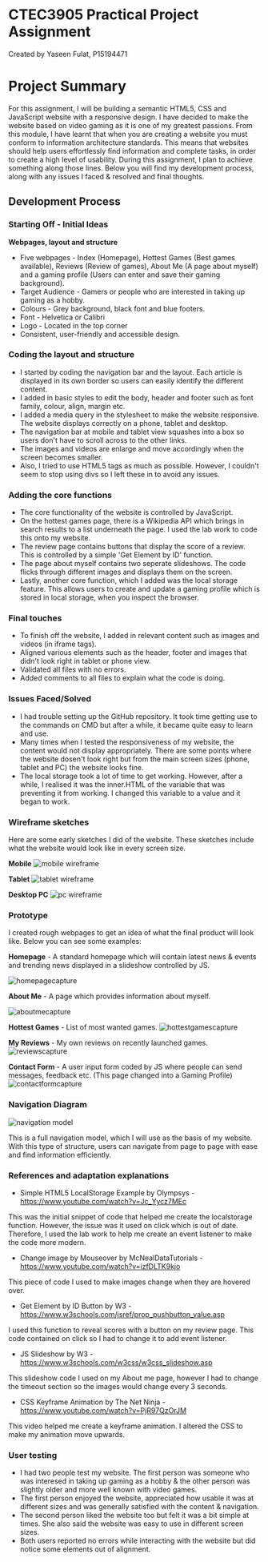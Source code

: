 # CTEC3905 Practical Project Assignment
Created by Yaseen Fulat, P15194471

# Project Summary
For this assignment, I will be building a semantic HTML5, CSS and JavaScript website with a responsive design. I have decided to make the website based on video gaming as it is one of my greatest passions. From this module, I have learnt that when you are creating a website you must conform to information architecture standards. This means that websites should help users effortlessly find information and complete tasks, in order to create a high level of usability. During this assignment, I plan to achieve something along those lines. Below you will find my development process, along with any issues I faced & resolved and final thoughts.  

## Development Process

### Starting Off - Initial Ideas

**Webpages, layout and structure**
* Five webpages - Index (Homepage), Hottest Games (Best games available), Reviews (Review of games), About Me (A page about myself) and a gaming profile (Users can enter and save their gaming background).
* Target Audience - Gamers or people who are interested in taking up gaming as a hobby.
* Colours - Grey background, black font and blue footers.
* Font - Helvetica or Calibri
* Logo - Located in the top corner
* Consistent, user-friendly and accessible design.

### Coding the layout and structure

* I started by coding the navigation bar and the layout. Each article is displayed in its own border so users can easily identify the different content.
* I added in basic styles to edit the body, header and footer such as font family, colour, align, margin etc.
* I added a media query in the stylesheet to make the website responsive. The website displays correctly on a phone, tablet and desktop.
* The navigation bar at mobile and tablet view squashes into a box so users don't have to scroll across to the other links.
* The images and videos are enlarge and move accordingly when the screen becomes smaller.
* Also, I tried to use HTML5 tags as much as possible. However, I couldn't seem to stop using divs so I left these in to avoid any issues.

### Adding the core functions

* The core functionality of the website is controlled by JavaScript.
* On the hottest games page, there is a Wikipedia API which brings in search results to a list underneath the page. I used the lab work to code this onto my website.
* The review page contains buttons that display the score of a review. This is controlled by a simple 'Get Element by ID' function.
* The page about myself contains two seperate slideshows. The code flicks through different images and displays them on the screen.
* Lastly, another core function, which I added was the local storage feature. This allows users to create and update a gaming profile which is stored in local storage, when you inspect the browser.

### Final touches

* To finish off the website, I added in relevant content such as images and videos (in iframe tags).
* Aligned various elements such as the header, footer and images that didn't look right in tablet or phone view.
* Validated all files with no errors.
* Added comments to all files to explain what the code is doing.

### Issues Faced/Solved
* I had trouble setting up the GitHub repository. It took time getting use to the commands on CMD but after a while, it became quite easy to learn and use.
* Many times when I tested the responsiveness of my website, the content would not display appropriately. There are some points where the website dosen't look right but from the main screen sizes (phone, tablet and PC) the website looks fine. 
* The local storage took a lot of time to get working. However, after a while, I realised it was the inner.HTML of the variable that was preventing it from working. I changed this variable to a value and it began to work.

### Wireframe sketches
Here are some early sketches I did of the website. These sketches include what the website would look like in every screen size.

**Mobile**
![mobile wireframe](https://user-images.githubusercontent.com/23192621/33622544-0635ccbc-d9e6-11e7-8578-9038f85638e9.jpg)

**Tablet**
![tablet wireframe](https://user-images.githubusercontent.com/23192621/33622587-280d4c0c-d9e6-11e7-8a6e-7127b645fdd0.jpg)

**Desktop PC**
![pc wireframe](https://user-images.githubusercontent.com/23192621/33622600-33c7f128-d9e6-11e7-8691-54747928a5a3.jpg)

### Prototype

I created rough webpages to get an idea of what the final product will look like. Below you can see some examples:

**Homepage** - A standard homepage which will contain latest news & events and trending news displayed in a slideshow controlled by JS.

![homepagecapture](https://user-images.githubusercontent.com/23192621/32460797-cdd99d42-c32b-11e7-9bc2-b6c5a17b7537.PNG)

**About Me** - A page which provides information about myself.

![aboutmecapture](https://user-images.githubusercontent.com/23192621/32460875-1330749c-c32c-11e7-807b-dd5818ff6376.PNG)

**Hottest Games** - List of most wanted games.
![hottestgamescapture](https://user-images.githubusercontent.com/23192621/32460920-34f50b60-c32c-11e7-8c86-a1e482a78266.PNG)

**My Reviews** - My own reviews on recently launched games.
![reviewscapture](https://user-images.githubusercontent.com/23192621/32460953-51ee14e6-c32c-11e7-920e-b83b0c6d7ece.PNG)

**Contact Form** - A user input form coded by JS where people can send messages, feedback etc. (This page changed into a Gaming Profile)
![contactformcapture](https://user-images.githubusercontent.com/23192621/32461004-69875414-c32c-11e7-81d5-65f4c37cda18.PNG)

### Navigation Diagram
![navigation model](https://user-images.githubusercontent.com/23192621/32438452-715070ee-c2e2-11e7-81bf-63d6910497d2.PNG)

This is a full navigation model, which I will use as the basis of my website. With this type of structure, users can navigate from page to page with ease and find information efficiently. 

### References and adaptation explanations
* Simple HTML5 LocalStorage Example by Olympsys - https://www.youtube.com/watch?v=Jc_Yycz7MEc

This was the initial snippet of code that helped me create the localstorage function. However, the issue was it used on click which is out of date. Therefore, I used the lab work to help me create an event listener to make the code more modern.

* Change image by Mouseover by McNealDataTutorials - https://www.youtube.com/watch?v=izfDLTK9kjo

This piece of code I used to make images change when they are hovered over.

* Get Element by ID Button by W3 - https://www.w3schools.com/jsref/prop_pushbutton_value.asp

I used this function to reveal scores with a button on my review page. This code contained on click so I had to change it to add event listener. 

* JS Slideshow by W3 - https://www.w3schools.com/w3css/w3css_slideshow.asp

This slideshow code I used on my About me page, however I had to change the timeout section so the images would change every 3 seconds.

* CSS Keyframe Animation by The Net Ninja - https://www.youtube.com/watch?v=PjR97QzOrJM

This video helped me create a keyframe animation. I altered the CSS to make my animation move upwards.

### User testing 
* I had two people test my website. The first person was someone who was interesed in taking up gaming as a hobby & the other person was slightly older and more well known with video games.
* The first person enjoyed the website, appreciated how usable it was at different sizes and was generally satisfied with the content & navigation.
* The second person liked the website too but felt it was a bit simple at times. She also said the website was easy to use in different screen sizes.
* Both users reported no errors while interacting with the website but did notice some elements out of alignment.
